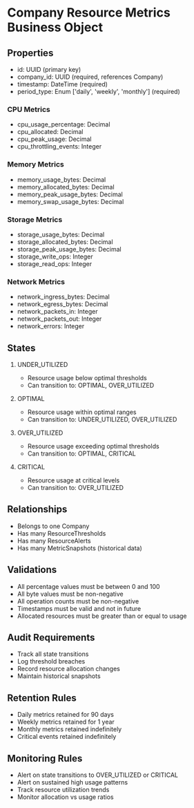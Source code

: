 # Company Resource Metrics Business Object

## Properties
- id: UUID (primary key)
- company_id: UUID (required, references Company)
- timestamp: DateTime (required)
- period_type: Enum ['daily', 'weekly', 'monthly'] (required)

### CPU Metrics
- cpu_usage_percentage: Decimal
- cpu_allocated: Decimal
- cpu_peak_usage: Decimal
- cpu_throttling_events: Integer

### Memory Metrics
- memory_usage_bytes: Decimal
- memory_allocated_bytes: Decimal
- memory_peak_usage_bytes: Decimal
- memory_swap_usage_bytes: Decimal

### Storage Metrics
- storage_usage_bytes: Decimal
- storage_allocated_bytes: Decimal
- storage_peak_usage_bytes: Decimal
- storage_write_ops: Integer
- storage_read_ops: Integer

### Network Metrics
- network_ingress_bytes: Decimal
- network_egress_bytes: Decimal
- network_packets_in: Integer
- network_packets_out: Integer
- network_errors: Integer

## States
1. UNDER_UTILIZED
   - Resource usage below optimal thresholds
   - Can transition to: OPTIMAL, OVER_UTILIZED

2. OPTIMAL
   - Resource usage within optimal ranges
   - Can transition to: UNDER_UTILIZED, OVER_UTILIZED

3. OVER_UTILIZED
   - Resource usage exceeding optimal thresholds
   - Can transition to: OPTIMAL, CRITICAL

4. CRITICAL
   - Resource usage at critical levels
   - Can transition to: OVER_UTILIZED

## Relationships
- Belongs to one Company
- Has many ResourceThresholds
- Has many ResourceAlerts
- Has many MetricSnapshots (historical data)

## Validations
- All percentage values must be between 0 and 100
- All byte values must be non-negative
- All operation counts must be non-negative
- Timestamps must be valid and not in future
- Allocated resources must be greater than or equal to usage

## Audit Requirements
- Track all state transitions
- Log threshold breaches
- Record resource allocation changes
- Maintain historical snapshots

## Retention Rules
- Daily metrics retained for 90 days
- Weekly metrics retained for 1 year
- Monthly metrics retained indefinitely
- Critical events retained indefinitely

## Monitoring Rules
- Alert on state transitions to OVER_UTILIZED or CRITICAL
- Alert on sustained high usage patterns
- Track resource utilization trends
- Monitor allocation vs usage ratios